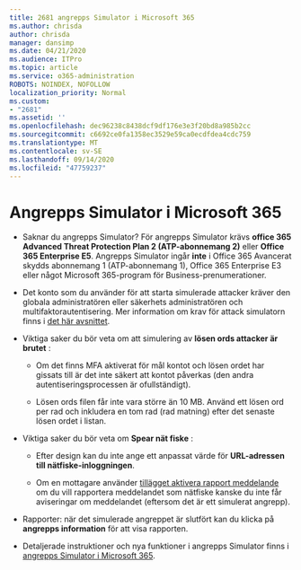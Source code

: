 ```yaml
---
title: 2681 angrepps Simulator i Microsoft 365
ms.author: chrisda
author: chrisda
manager: dansimp
ms.date: 04/21/2020
ms.audience: ITPro
ms.topic: article
ms.service: o365-administration
ROBOTS: NOINDEX, NOFOLLOW
localization_priority: Normal
ms.custom:
- "2681"
ms.assetid: ''
ms.openlocfilehash: dec96238c8438dcf9df176e3e3f20bd8a985b2cc
ms.sourcegitcommit: c6692ce0fa1358ec3529e59ca0ecdfdea4cdc759
ms.translationtype: MT
ms.contentlocale: sv-SE
ms.lasthandoff: 09/14/2020
ms.locfileid: "47759237"
---
```

# <a name="attack-simulator-in-microsoft-365"></a>Angrepps Simulator i Microsoft 365

- Saknar du angrepps Simulator? För angrepps Simulator krävs **office 365 Advanced Threat Protection Plan 2 (ATP-abonnemang 2)** eller **Office 365 Enterprise E5**. Angrepps Simulator ingår **inte** i Office 365 Avancerat skydds abonnemang 1 (ATP-abonnemang 1), Office 365 Enterprise E3 eller något Microsoft 365-program för Business-prenumerationer.

- Det konto som du använder för att starta simulerade attacker kräver den globala administratören eller säkerhets administratören och multifaktorautentisering. Mer information om krav för attack simulatorn finns i [det här avsnittet](https://docs.microsoft.com/microsoft-365/security/office-365-security/attack-simulator).

- Viktiga saker du bör veta om att simulering av **lösen ords attacker är brutet** :

  - Om det finns MFA aktiverat för mål kontot och lösen ordet har gissats till är det inte säkert att kontot påverkas (den andra autentiseringsprocessen är ofullständigt).

  - Lösen ords filen får inte vara större än 10 MB. Använd ett lösen ord per rad och inkludera en tom rad (rad matning) efter det senaste lösen ordet i listan.

- Viktiga saker du bör veta om **Spear nät fiske** :

  - Efter design kan du inte ange ett anpassat värde för **URL-adressen till nätfiske-inloggningen**.

  - Om en mottagare använder [tillägget aktivera rapport meddelande](https://docs.microsoft.com/microsoft-365/security/office-365-security/enable-the-report-message-add-in) om du vill rapportera meddelandet som nätfiske kanske du inte får aviseringar om meddelandet (eftersom det är ett simulerat angrepp).

- Rapporter: när det simulerade angreppet är slutfört kan du klicka på **angrepps information** för att visa rapporten.

- Detaljerade instruktioner och nya funktioner i angrepps Simulator finns i [angrepps Simulator i Microsoft 365](https://docs.microsoft.com/microsoft-365/security/office-365-security/attack-simulator).
